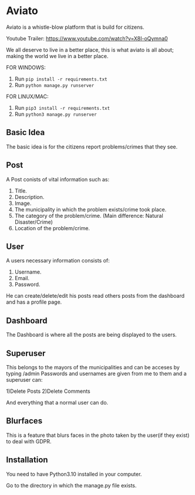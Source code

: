# Aviato

Aviato is a whistle-blow platform that is build for citizens.

Youtube Trailer: https://www.youtube.com/watch?v=X8I-oQymna0

We all deserve to live in a better place, this is what aviato is all about; making the world we live in a better place.

FOR WINDOWS:
1) Run ```pip install -r requirements.txt```
2) Run ```python manage.py runserver```

FOR LINUX/MAC:
1) Run ```pip3 install -r requirements.txt```
2) Run ```python3 manage.py runserver```


## Basic Idea
The basic idea is for the citizens report problems/crimes that they see.



## Post
A Post conists of vital information such as:
1) Title.
2) Description.
3) Image.
4) The municipality in which the problem exists/crime took place.
5) The category of the problem/crime. (Main difference: Natural Disaster/Crime)
6) Location of the problem/crime.
## User
A users necessary information consists of:
1) Username.
2) Email.
3) Password.

He can create/delete/edit his posts read others posts from the dashboard and has a profile page.

## Dashboard
The Dashboard is where all the posts are being displayed to the users.
## Superuser
This belongs to the mayors of the municipalities and can be acceses by typing /admin
Passwords and usernames are given from me to them and a superuser can:

1)Delete Posts
2)Delete Comments

And everything that a normal user can do.
## Blurfaces
This is a feature that blurs faces in the photo taken by the user(if they exist) to deal with GDPR.
## Installation
You need to have Python3.10 installed in your computer.

Go to the directory in which the manage.py file exists.
